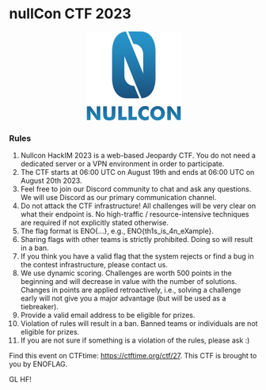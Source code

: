 # nullCon CTF 2023
<p style="text-align:center">
    <img src="nullcon.png" name="nullcon logo" class="center">
</p>

### Rules

1. Nullcon HackIM 2023 is a web-based Jeopardy CTF. You do not need a dedicated server or a VPN environment in order to participate.
2. The CTF starts at 06:00 UTC on August 19th and ends at 06:00 UTC on August 20th 2023.
3. Feel free to join our Discord community to chat and ask any questions. We will use Discord as our primary communication channel.
4. Do not attack the CTF infrastructure! All challenges will be very clear on what their endpoint is. No high-traffic / resource-intensive techniques are required if not explicitly stated otherwise.
5. The flag format is ENO{...}, e.g., ENO{th1s_is_4n_eXample}.
6. Sharing flags with other teams is strictly prohibited. Doing so will result in a ban.
7. If you think you have a valid flag that the system rejects or find a bug in the contest infrastructure, please contact us.
8. We use dynamic scoring. Challenges are worth 500 points in the beginning and will decrease in value with the number of solutions. Changes in points are applied retroactively, i.e., solving a challenge early will not give you a major advantage (but will be used as a tiebreaker).
9. Provide a valid email address to be eligible for prizes.
10. Violation of rules will result in a ban. Banned teams or individuals are not eligible for prizes.
11. If you are not sure if something is a violation of the rules, please ask :)

Find this event on CTFtime: https://ctftime.org/ctf/27.
This CTF is brought to you by ENOFLAG.

GL HF!

